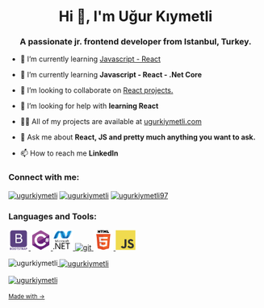 <!--
# Hello I'm Uğur.
### Hi there fellow coder. <img src="https://media.giphy.com/media/hvRJCLFzcasrR4ia7z/giphy.gif" width="20px">
- 🌱 I’m currently learning Javascript-ReactJS.
- 👯 I’m looking to collaborate on projects that will improve my skills.
- 🤔 I’m looking for help with improving skills with Javascript and ReactJS.
- 💬 Ask me about anything. 
- 📫 How to reach me: <a href="https://twitter.com/ugurkiymetli">
  <img alt="Uğur Kıymetli | Twitter" width="18px" src="https://raw.githubusercontent.com/peterthehan/peterthehan/master/assets/twitter.svg" />
</a> <a href="https://www.linkedin.com/in/ugurkiymetli/">
  <img alt="Uğur Kıymetli's LinkedIN" width="18px" src="https://raw.githubusercontent.com/peterthehan/peterthehan/master/assets/linkedin.svg" />
</a>

- [twitter](https://twitter.com/ugurkiymetli), [linkedin](https://www.linkedin.com/in/ugurkiymetli/).
<a href="https://twitter.com/ugurkiymetli">
  <img align="left" alt="Uğur Kıymetli | Twitter" width="22px" src="https://raw.githubusercontent.com/peterthehan/peterthehan/master/assets/twitter.svg" />
</a>
<a href="https://www.linkedin.com/in/ugurkiymetli/">
  <img align="left" alt="Uğur Kıymetli's LinkedIN" width="22px" src="https://raw.githubusercontent.com/peterthehan/peterthehan/master/assets/linkedin.svg" />
</a>


**ugurkiymetli/ugurkiymetli** is a ✨ _special_ ✨ repository because its `README.md` (this file) appears on your GitHub profile.
for ideas - https://github.com/abhisheknaiidu/abhisheknaiidu/edit/master/README.md
Here are some ideas to get you started:

- 🔭 I’m currently working on ...
- 🌱 I’m currently learning ...
- 👯 I’m looking to collaborate on ...
- 🤔 I’m looking for help with ...
- 💬 Ask me about ...
- 📫 How to reach me: ...
- 😄 Pronouns: ...
- ⚡ Fun fact: ...
-->
<h1 align="center">Hi 👋, I'm Uğur Kıymetli</h1>
<h3 align="center">A passionate jr. frontend developer from Istanbul, Turkey.</h3>


- 🔭 I’m currently learning [Javascript - React](https://github.com/users/ugurkiymetli/projects/2)

- 🌱 I’m currently learning **Javascript - React - .Net Core**

- 👯 I’m looking to collaborate on [React projects.](https://github.com/users/ugurkiymetli/projects/1)

- 🤝 I’m looking for help with **learning React**

- 👨‍💻 All of my projects are available at [ugurkiymetli.com](ugurkiymetli.com)

- 💬 Ask me about **React, JS and pretty much anything you want to ask.**

- 📫 How to reach me **LinkedIn**

<h3 align="left">Connect with me:</h3>
<p align="left">
<a href="https://twitter.com/ugurkiymetli" target="blank"><img align="center" src="https://raw.githubusercontent.com/rahuldkjain/github-profile-readme-generator/master/src/images/icons/Social/twitter.svg" alt="ugurkiymetli" height="30" width="40" /></a>
<a href="https://linkedin.com/in/ugurkiymetli" target="blank"><img align="center" src="https://raw.githubusercontent.com/rahuldkjain/github-profile-readme-generator/master/src/images/icons/Social/linked-in-alt.svg" alt="ugurkiymetli" height="30" width="40" /></a>
<a href="https://www.hackerrank.com/ugurkiymetli97" target="blank"><img align="center" src="https://raw.githubusercontent.com/rahuldkjain/github-profile-readme-generator/master/src/images/icons/Social/hackerrank.svg" alt="ugurkiymetli97" height="30" width="40" /></a>
</p>

<h3 align="left">Languages and Tools:</h3>
<p align="left"> <a href="https://getbootstrap.com" target="_blank"> <img src="https://raw.githubusercontent.com/devicons/devicon/master/icons/bootstrap/bootstrap-plain-wordmark.svg" alt="bootstrap" width="40" height="40"/> </a> <a href="https://www.w3schools.com/cs/" target="_blank"> <img src="https://raw.githubusercontent.com/devicons/devicon/master/icons/csharp/csharp-original.svg" alt="csharp" width="40" height="40"/> </a> <a href="https://dotnet.microsoft.com/" target="_blank"> <img src="https://raw.githubusercontent.com/devicons/devicon/master/icons/dot-net/dot-net-original-wordmark.svg" alt="dotnet" width="40" height="40"/> </a> <a href="https://git-scm.com/" target="_blank"> <img src="https://www.vectorlogo.zone/logos/git-scm/git-scm-icon.svg" alt="git" width="40" height="40"/> </a> <a href="https://www.w3.org/html/" target="_blank"> <img src="https://raw.githubusercontent.com/devicons/devicon/master/icons/html5/html5-original-wordmark.svg" alt="html5" width="40" height="40"/> </a> <a href="https://developer.mozilla.org/en-US/docs/Web/JavaScript" target="_blank"> <img src="https://raw.githubusercontent.com/devicons/devicon/master/icons/javascript/javascript-original.svg" alt="javascript" width="40" height="40"/> </a> <a href="https://www.linux.org/" target="_blank"<!-- Most Used Languages -->
<p><img align="left" src="https://github-readme-stats.vercel.app/api/top-langs?username=ugurkiymetli&show_icons=true&theme=tokyonight&locale=en&layout=compact" alt="ugurkiymetli" /></p>
<!-- Github Stats -->

<p>&nbsp;<img align="center" src="https://github-readme-stats.vercel.app/api?username=ugurkiymetli&show_icons=true&theme=tokyonight&locale=en" alt="ugurkiymetli" /></p>

<!-- Contrubutions Streak -->
<p><img align="center" src="https://github-readme-streak-stats.herokuapp.com/?user=ugurkiymetli&theme=dark" alt="ugurkiymetli" /></p>

<!-- Github Profile Trophies  -->
<!--  <p align="left"> <a href="https://github.com/ryo-ma/github-profile-trophy"><img src="https://github-profile-trophy.vercel.app/?username=ugurkiymetli" alt="ugurkiymetli" /></a> </p>
 -->

<small>
<a href="https://rahuldkjain.github.io/gh-profile-readme-generator">Made with -><a/>
</small>
